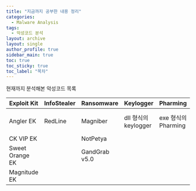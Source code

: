 ```yaml
---
title: "지금까지 공부한 내용 정리"
categories:
  - Malware Analysis
tags:
  - 악성코드 분석
layout: archive
layout: single
author_profile: true
sidebar_main: true
toc: true
toc_sticky: true
toc_label: "목차"
---
```


현재까지 분석해본 악성코드 목록

|Exploit Kit|InfoStealer|Ransomware|Keylogger|Pharming|etc|RAT|
|-----------|-----------|----------|----------|-------|----|---|
|Angler EK|RedLine|Magniber|dll 형식의 keylogger|exe 형식의 Pharming|androxgh0st|golang 형식의 RAT|
|CK VIP EK||NotPetya||||
|Sweet Orange EK||GandGrab v5.0||||
|Magnitude EK||||||
